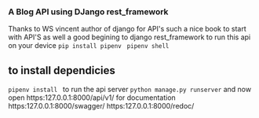 ### A Blog API using DJango rest_framework 
Thanks to WS vincent author of django for API's such a nice book to start with API'S as well a good begining to django rest_framework
to run this api on your device
```pip install pipenv ```
```pipenv shell ```
## to install dependicies 
```pipenv install ```
to run the api server 
``` python manage.py runserver ```
and now open https:127.0.0.1:8000/api/v1/ 
for documentation 
https:127.0.0.1:8000/swagger/
https:127.0.0.1:8000/redoc/


